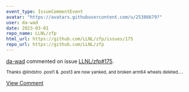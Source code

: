 ```yaml
---
event_type: IssueCommentEvent
avatar: "https://avatars.githubusercontent.com/u/25386679?"
user: da-wad
date: 2023-03-01
repo_name: LLNL/zfp
html_url: https://github.com/LLNL/zfp/issues/175
repo_url: https://github.com/LLNL/zfp
---
```


<a href='https://github.com/da-wad' target='_blank'>da-wad</a> commented on issue <a href='https://github.com/LLNL/zfp/issues/175' target='_blank'>LLNL/zfp#175</a>.

<small>Thanks @lindstro .post1 & .post3 are now yanked, and broken arm64 wheels deleted....</small>

<a href='https://github.com/LLNL/zfp/issues/175' target='_blank'>View Comment</a>